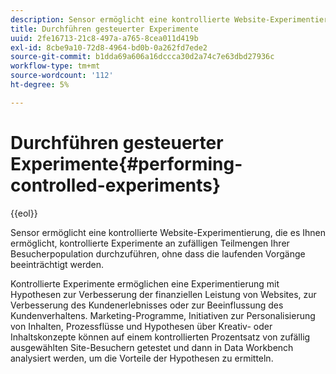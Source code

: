 ```yaml
---
description: Sensor ermöglicht eine kontrollierte Website-Experimentierung, die es Ihnen ermöglicht, kontrollierte Experimente an zufälligen Teilmengen Ihrer Besucherpopulation durchzuführen, ohne dass die laufenden Vorgänge beeinträchtigt werden.
title: Durchführen gesteuerter Experimente
uuid: 2fe16713-21c8-497a-a765-8cea011d419b
exl-id: 8cbe9a10-72d8-4964-bd0b-0a262fd7ede2
source-git-commit: b1dda69a606a16dccca30d2a74c7e63dbd27936c
workflow-type: tm+mt
source-wordcount: '112'
ht-degree: 5%

---
```


# Durchführen gesteuerter Experimente{#performing-controlled-experiments}

{{eol}}

Sensor ermöglicht eine kontrollierte Website-Experimentierung, die es Ihnen ermöglicht, kontrollierte Experimente an zufälligen Teilmengen Ihrer Besucherpopulation durchzuführen, ohne dass die laufenden Vorgänge beeinträchtigt werden.

Kontrollierte Experimente ermöglichen eine Experimentierung mit Hypothesen zur Verbesserung der finanziellen Leistung von Websites, zur Verbesserung des Kundenerlebnisses oder zur Beeinflussung des Kundenverhaltens. Marketing-Programme, Initiativen zur Personalisierung von Inhalten, Prozessflüsse und Hypothesen über Kreativ- oder Inhaltskonzepte können auf einem kontrollierten Prozentsatz von zufällig ausgewählten Site-Besuchern getestet und dann in Data Workbench analysiert werden, um die Vorteile der Hypothesen zu ermitteln.
